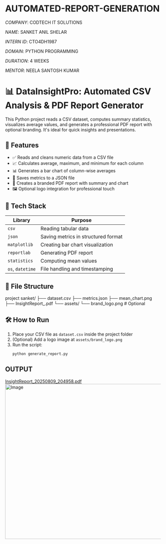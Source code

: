 # AUTOMATED-REPORT-GENERATION

*COMPANY*: CODTECH IT SOLUTIONS

*NAME*: SANKET ANIL SHELAR

*INTERN ID*: CTO4DH1987

*DOMAIN*: PYTHON PROGRAMMING

*DURATION*: 4 WEEKS

*MENTOR*: NEELA SANTOSH KUMAR

# 📊 DataInsightPro: Automated CSV Analysis & PDF Report Generator

This Python project reads a CSV dataset, computes summary statistics, visualizes average values, and generates a professional PDF report with optional branding. It's ideal for quick insights and presentations.

## 🚀 Features

- ✅ Reads and cleans numeric data from a CSV file
- 📈 Calculates average, maximum, and minimum for each column
- 📊 Generates a bar chart of column-wise averages
- 📝 Saves metrics to a JSON file
- 📄 Creates a branded PDF report with summary and chart
- 🖼️ Optional logo integration for professional touch

## 🧰 Tech Stack

| Library         | Purpose                          |
|----------------|----------------------------------|
| `csv`           | Reading tabular data             |
| `json`          | Saving metrics in structured format |
| `matplotlib`    | Creating bar chart visualization |
| `reportlab`     | Generating PDF report            |
| `statistics`    | Computing mean values            |
| `os`, `datetime`| File handling and timestamping   |

## 📁 File Structure
project sanket/ ├── dataset.csv ├── metrics.json ├── mean_chart.png ├── InsightReport_<timestamp>.pdf └── assets/ └── brand_logo.png  # Optional

## 🛠️ How to Run

1. Place your CSV file as `dataset.csv` inside the project folder  
2. (Optional) Add a logo image at `assets/brand_logo.png`  
3. Run the script:
   ```bash
   python generate_report.py

## OUTPUT
[InsightReport_20250809_204958.pdf](https://github.com/user-attachments/files/21705564/InsightReport_20250809_204958.pdf)
<img width="1000" height="500" alt="Image" src="https://github.com/user-attachments/assets/3cf3854e-a2e6-4c34-a079-744942527cbb" />

